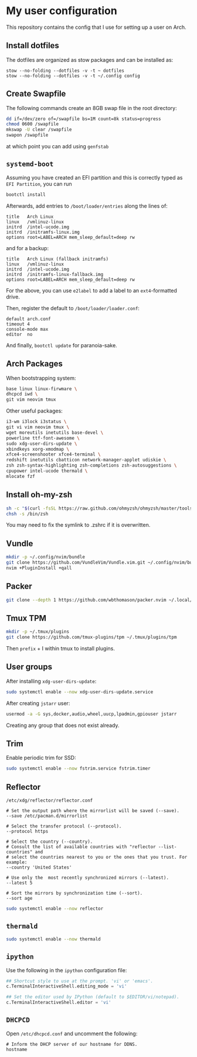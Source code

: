 # My user configuration

This repository contains the config that I use for setting up a user on Arch.

## Install dotfiles

The dotfiles are organized as stow packages and can be installed as:

```
stow --no-folding --dotfiles -v -t ~ dotfiles
stow --no-folding --dotfiles -v -t ~/.config config
```

## Create Swapfile

The following commands create an 8GB swap file in the root directory:

```bash
dd if=/dev/zero of=/swapfile bs=1M count=8k status=progress
chmod 0600 /swapfile
mkswap -U clear /swapfile
swapon /swapfile
```

at which point you can add using `genfstab`

## `systemd-boot`

Assuming you have created an EFI partition and this is correctly typed as `EFI Partition`, you can run

```bash
bootctl install
```

Afterwards, add entries to `/boot/loader/entries` along the lines of:

```
title   Arch Linux
linux   /vmlinuz-linux
initrd  /intel-ucode.img
initrd  /initramfs-linux.img
options root=LABEL=ARCH mem_sleep_default=deep rw
```

and for a backup:

```
title   Arch Linux (fallback initramfs)
linux   /vmlinuz-linux
initrd  /intel-ucode.img
initrd  /initramfs-linux-fallback.img
options root=LABEL=ARCH mem_sleep_default=deep rw
```

For the above, you can use `e2label` to add a label to an `ext4`-formatted drive.

Then, register the default to `/boot/loader/loader.conf`:

```
default arch.conf
timeout 4
console-mode max
editor  no
```

And finally, `bootctl update` for paranoia-sake.

## Arch Packages

When bootstrapping system:

```bash
base linux linux-firwmare \
dhcpcd iwd \
git vim neovim tmux
```

Other useful packages:

```bash
i3-wm i3lock i3status \
git vi vim neovim tmux \
wget moreutils inetutils base-devel \
powerline ttf-font-awesome \
sudo xdg-user-dirs-update \
xbindkeys xorg-xmodmap \
xfce4-screenshooter xfce4-terminal \
redshift inetutils cbatticon network-manager-applet udiskie \
zsh zsh-syntax-highlighting zsh-completions zsh-autosuggestions \
cpupower intel-ucode thermald \
mlocate fzf
```

## Install oh-my-zsh

```bash
sh -c "$(curl -fsSL https://raw.github.com/ohmyzsh/ohmyzsh/master/tools/install.sh)"
chsh -s /bin/zsh
```

You may need to fix the symlink to .zshrc if it is overwritten.

## Vundle

```bash
mkdir -p ~/.config/nvim/bundle
git clone https://github.com/VundleVim/Vundle.vim.git ~/.config/nvim/bundle/Vundle.vim
nvim +PluginInstall +qall
```

## Packer

```bash
git clone --depth 1 https://github.com/wbthomason/packer.nvim ~/.local/share/nvim/site/pack/packer/start/packer.nvim
```

## Tmux TPM

```bash
mkdir -p ~/.tmux/plugins
git clone https://github.com/tmux-plugins/tpm ~/.tmux/plugins/tpm
```

Then `prefix` + <kdb>I</kdb> within tmux to install plugins.

## User groups

After installing `xdg-user-dirs-update`:

```bash
sudo systemctl enable --now xdg-user-dirs-update.service
```

After creating `jstarr` user:

```bash
usermod -a -G sys,docker,audio,wheel,uucp,lpadmin,gpiouser jstarr
```

Creating any group that does not exist already.

## Trim

Enable periodic trim for SSD:

```bash
sudo systemctl enable --now fstrim.service fstrim.timer
```

## Reflector

```
/etc/xdg/reflector/reflector.conf
```

```
# Set the output path where the mirrorlist will be saved (--save).
--save /etc/pacman.d/mirrorlist

# Select the transfer protocol (--protocol).
--protocol https

# Select the country (--country).
# Consult the list of available countries with "reflector --list-countries" and
# select the countries nearest to you or the ones that you trust. For example:
--country 'United States'

# Use only the  most recently synchronized mirrors (--latest).
--latest 5

# Sort the mirrors by synchronization time (--sort).
--sort age
```

```bash
sudo systemctl enable --now reflector
```

## `thermald`

```bash
sudo systemctl enable --now thermald
```

## `ipython`

Use the following in the `ipython` configuration file:

```python
## Shortcut style to use at the prompt. 'vi' or 'emacs'.
c.TerminalInteractiveShell.editing_mode = 'vi'

## Set the editor used by IPython (default to $EDITOR/vi/notepad).
c.TerminalInteractiveShell.editor = 'vi'
```

## `DHCPCD`

Open `/etc/dhcpcd.conf` and uncomment the following:

```
# Inform the DHCP server of our hostname for DDNS.
hostname
```
